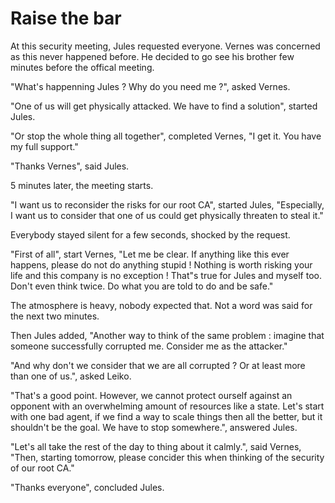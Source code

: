 # Raise the bar

At this security meeting, Jules requested everyone. Vernes was concerned as this never happened before. He decided to go see his brother few minutes before the offical meeting.

"What's happenning Jules ? Why do you need me ?", asked Vernes.

"One of us will get physically attacked. We have to find a solution", started Jules.

"Or stop the whole thing all together", completed Vernes, "I get it. You have my full support."

"Thanks Vernes", said Jules.

5 minutes later, the meeting starts.

"I want us to reconsider the risks for our root CA", started Jules, "Especially, I want us to consider that one of us could get physically threaten to steal it."

Everybody stayed silent for a few seconds, shocked by the request.

"First of all", start Vernes, "Let me be clear. If anything like this ever happens, please do not do anything stupid ! Nothing is worth risking your life and this company is no exception ! That"s true for Jules and myself too. Don't even think twice. Do what you are told to do and be safe."

The atmosphere is heavy, nobody expected that.
Not a word was said for the next two minutes.

Then Jules added, "Another way to think of the same problem : imagine that someone successfully corrupted me. Consider me as the attacker."

"And why don't we consider that we are all corrupted ? Or at least more than one of us.", asked Leiko.

"That's a good point. However, we cannot protect ourself against an opponent with an overwhelming amount of resources like a state. Let's start with one bad agent, if we find a way to scale things then all the better, but it shouldn't be the goal. We have to stop somewhere.", answered Jules.

"Let's all take the rest of the day to thing about it calmly.", said Vernes, "Then, starting tomorrow, please concider this when thinking of the security of our root CA."

"Thanks everyone", concluded Jules.
